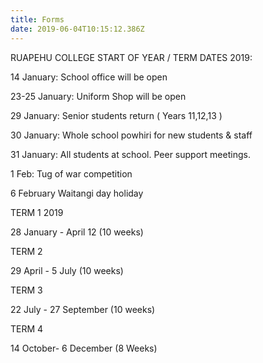 ```yaml
---
title: Forms
date: 2019-06-04T10:15:12.386Z
---
```

RUAPEHU COLLEGE START OF YEAR / TERM DATES 2019:



14 January: School office will be open



23-25 January: Uniform Shop will be open



29 January: Senior students return ( Years 11,12,13 )



30 January: Whole school powhiri for new students & staff



31 January: All students at school. Peer support meetings.



1 Feb: Tug of war competition



6 February Waitangi day holiday



TERM 1 2019

28 January - April 12 (10 weeks)



TERM 2

29 April - 5 July (10 weeks)



TERM 3

22 July - 27 September (10 weeks)



TERM 4

14 October- 6 December (8 Weeks)
